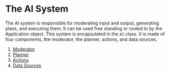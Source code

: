 # The AI System

The AI system is responsible for moderating input and output, generating plans, and executing them. It can be used free standing or routed to by the Application object. This system is encapsulated in the `AI` class. It is made of four components, the moderator, the planner, actions, and data sources.

1. [Moderator](./MODERATOR.md)
2. [Planner](./PLANNER.md)
3. [Actions](./ACTIONS.md)
4. [Data Sources](./DATA-SOURCES.md)
